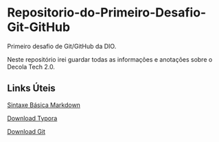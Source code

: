 # Repositorio-do-Primeiro-Desafio-Git-GitHub
Primeiro desafio de Git/GitHub da DIO.

Neste repositório irei guardar todas as informações e anotações sobre o Decola Tech 2.0.

## Links Úteis

[Sintaxe Básica Markdown](https://www.markdownguide.org/basic-syntax/)

[Download Typora](https://typora.br.uptodown.com/windows/download)

[Download Git](https://git-scm.com/download/win)
